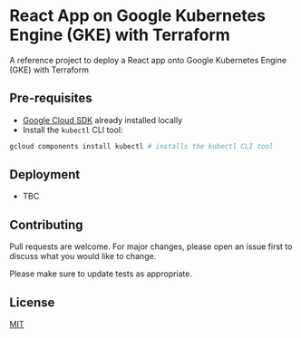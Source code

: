 # React App on Google Kubernetes Engine (GKE) with Terraform

A reference project to deploy a React app onto Google Kubernetes Engine (GKE) with Terraform

## Pre-requisites

- [Google Cloud SDK](https://cloud.google.com/sdk/docs/install) already installed locally
- Install the `kubectl` CLI tool:

```bash
gcloud components install kubectl # installs the kubectl CLI tool
```

## Deployment

- TBC

## Contributing

Pull requests are welcome. For major changes, please open an issue first to discuss what you would like to change.

Please make sure to update tests as appropriate.

## License

[MIT](https://choosealicense.com/licenses/mit/)
